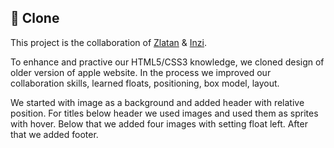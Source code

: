 ## 🍎 Clone

This project is the collaboration of [Zlatan](https://github.com/zlayabekrija) & [Inzi](https://github.com/inhaq). 

To enhance and practive our HTML5/CSS3 knowledge, we cloned design of older version of apple website. In the process we improved our collaboration skills, learned floats, positioning, box model, layout.

We started with image as a background and added header with relative position. For titles below header we used images and used them as sprites with hover. Below that we added four images with setting float left. After that we added footer.
